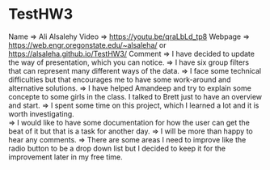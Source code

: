 # TestHW3

Name    => Ali Alsalehy
Video   => https://youtu.be/qraLbLd_tp8
Webpage => https://web.engr.oregonstate.edu/~alsaleha/ or https://alsaleha.github.io/TestHW3/
Comment => I have decided to update the way of presentation, which you can notice.
        => I have six group filters that can represent many different ways of the data. 
        => I face some technical difficulties but that encourages me to have some work-around and alternative solutions. 
        => I have helped Amandeep and try to explain some concepte to some girls in the class. I talked to Brett just to have an overview and start.
        => I spent some time on this project, which I learned a lot and it is worth investigating.  
        => I would  like to have some documentation for how the user can get the beat of  it but that is a task for another day. 
        => I will be more than happy to hear any comments. 
        => There are some areas I need to improve like the radio button to be a drop down list but I decided to keep it for the improvement later in my free time. 

 
